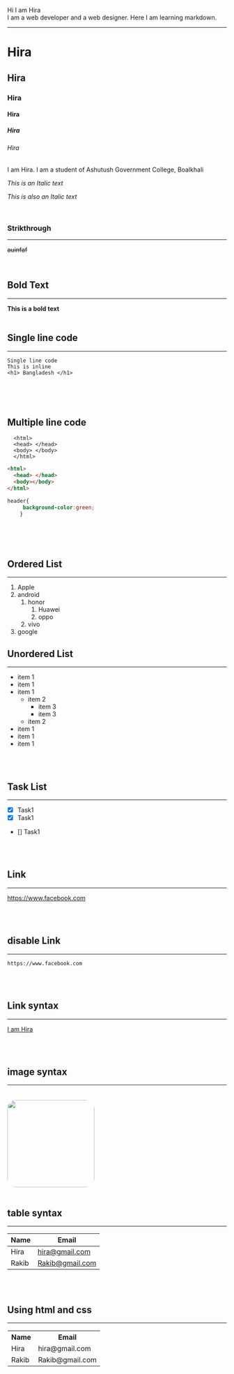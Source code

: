 <!---markdown comment--->
Hi I am Hira <br/>
I am a web developer and a web designer. Here I am learning markdown.

---

<!---How to use heading--->
# Hira
## Hira
### Hira
#### Hira
##### Hira
###### Hira


<!---How to use paragraph--->
<p>I am Hira. I am a student of Ashutush Government College, Boalkhali</p>

<i>This is an Italic text</i>

_This is also an Italic text_

<br/>

### Strikthrough
---

~~auinfaf~~


<br/>

## Bold Text
---
**This is a bold text**
<br/>
<br/>

## Single line code
---
`Single line code`
<br/>
`This is inline`  
`<h1> Bangladesh </h1>`

<br/>
<br/>
<br/>

## Multiple line code

```
  <html>
  <head> </head>
  <body> </body>
  </html>
```

```html
<html>
  <head> </head>
  <body></body>
</html>
```
```css 
header{
     background-color:green;
    }
```

<br>
<br>
<br>

## Ordered List
---
1. Apple
2. android  
    1. honor  
        1. Huawei  
        2. oppo  
    2. vivo
3. google

## Unordered List
---
- item 1
- item 1
- item 1
  - item 2
      - item 3
       - item 3
  - item 2
- item 1
- item 1
- item 1

<br/>
<br/>

## Task List
---
- [x] Task1
- [x] Task1
- [] Task1

<br/>
<br/>

## Link
---
https://www.facebook.com

<br>
<br>

## disable Link
---
`https://www.facebook.com`

<br>
<br>

##  Link syntax
---
[I am Hira](https://www.facebook.com)



<br>
<br>

##  image syntax
---
<img src='img/1.jpg' width="200" style='margin-top:20px; border-radius:20px;'>



<br>
<br>

##  table syntax
---
| Name | Email |
| ---- | ----- |
| Hira | hira@gmail.com |
| Rakib | Rakib@gmail.com |

<br/>
<br/>

## Using html and css
---

<table  style="border:1px solid #fff;">
  <tbody>
  <tr>
      <th>
      Name
      </th>
      <th>
      Email
      </th>
  </tr>
  <tr>
      <td>
      Hira
      </td>
      <td>
      hira@gmail.com
      </td>
  </tr>
  <tr>
      <td>
      Rakib
      </td>
      <td>
      Rakib@gmail.com
      </td>
  </tr>
  </tbody>
</table>

